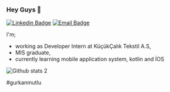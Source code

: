 ### Hey Guys 👋


[![Linkedin Badge](https://img.shields.io/badge/Gürkan%20Mutlu-0077B5?style=flat-square&logo=linkedin&logoColor=white)](https://www.linkedin.com/in/gürkan-mutlu-a40899210// "Connect on Linkedin")
[![Email Badge](https://img.shields.io/badge/gurrkaaaaaan@gmail.com-c71610?style=flat-square&logo=gmail&logoColor=white)](mailto:gurrkaaaaaan@gmail.com "Connect by Email")



I'm;
- working as Developer Intern at KüçükÇalık Tekstil A.S,
- MIS graduate,
- currently learning mobile application system, kotlin and İOS




![Github stats 2](https://github-readme-stats.vercel.app/api?username=devgrm&show_icons=true&theme=radical)


#gurkanmutlu


